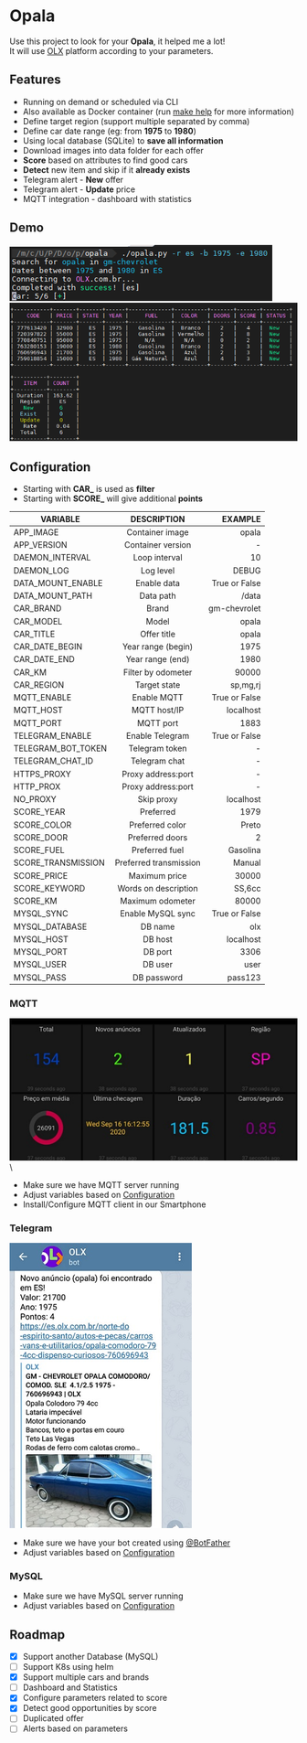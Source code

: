 # Opala
Use this project to look for your **Opala**, it helped me a lot!\
It will use [OLX](https://www.olx.com.br) platform according to your parameters.

## Features
- Running on demand or scheduled via CLI
- Also available as Docker container (run [make help](makefile) for more information)
- Define target region (support multiple separated by comma)
- Define car date range (eg: from __1975__ to __1980__)
- Using local database (SQLite) to __save all information__
- Download images into data folder for each offer
- **Score** based on attributes to find good cars
- **Detect** new item and skip if it __already exists__
- Telegram alert - **New** offer
- Telegram alert - **Update** price
- MQTT integration - dashboard with statistics

## Demo
![alt text](demo/loading.png "Loading data")\
![alt text](demo/result.png "Execution")

## Configuration
- Starting with **CAR_** is used as **filter**
- Starting with **SCORE_** will give additional **points**

| VARIABLE           | DESCRIPTION            | EXAMPLE       |
| ------------------ |:----------------------:| -------------:|
| APP_IMAGE          | Container image        | opala         |
| APP_VERSION        | Container version      | -             |
| DAEMON_INTERVAL    | Loop interval          | 10            |
| DAEMON_LOG         | Log level              | DEBUG         |
| DATA_MOUNT_ENABLE  | Enable data            | True or False |
| DATA_MOUNT_PATH    | Data path              | /data         |
| CAR_BRAND          | Brand                  | gm-chevrolet  |
| CAR_MODEL          | Model                  | opala         |
| CAR_TITLE          | Offer title            | opala         |
| CAR_DATE_BEGIN     | Year range (begin)     | 1975          |
| CAR_DATE_END       | Year range (end)       | 1980          |
| CAR_KM             | Filter by odometer     | 90000         |
| CAR_REGION         | Target state           | sp,mg,rj      |
| MQTT_ENABLE        | Enable MQTT            | True or False |
| MQTT_HOST          | MQTT host/IP           | localhost     |
| MQTT_PORT          | MQTT port              | 1883          |
| TELEGRAM_ENABLE    | Enable Telegram        | True or False |
| TELEGRAM_BOT_TOKEN | Telegram token         | -             |
| TELEGRAM_CHAT_ID   | Telegram chat          | -             |
| HTTPS_PROXY        | Proxy address:port     | -             |
| HTTP_PROX          | Proxy address:port     | -             |
| NO_PROXY           | Skip proxy             | localhost     |
| SCORE_YEAR         | Preferred              | 1979          |
| SCORE_COLOR        | Preferred color        | Preto         |
| SCORE_DOOR         | Preferred doors        | 2             |
| SCORE_FUEL         | Preferred fuel         | Gasolina      |
| SCORE_TRANSMISSION | Preferred transmission | Manual        |
| SCORE_PRICE        | Maximum price          | 30000         |
| SCORE_KEYWORD      | Words on description   | SS,6cc        |
| SCORE_KM           | Maximum odometer       | 80000         |
| MYSQL_SYNC         | Enable MySQL sync      | True or False |
| MYSQL_DATABASE     | DB name                | olx           |
| MYSQL_HOST         | DB host                | localhost     |
| MYSQL_PORT         | DB port                | 3306          |
| MYSQL_USER         | DB user                | user          |
| MYSQL_PASS         | DB password            | pass123       |

### MQTT
![alt text](demo/mqtt.jpeg "MQTT dashboard")\
- Make sure we have MQTT server running
- Adjust variables based on [Configuration](#Configuration)
- Install/Configure MQTT client in our Smartphone

### Telegram
![alt text](demo/telegram.jpeg "Telegram notification")
- Make sure we have your bot created using [@BotFather](https://telegram.me/BotFather)
- Adjust variables based on [Configuration](#Configuration)

### MySQL
- Make sure we have MySQL server running
- Adjust variables based on [Configuration](#Configuration)

## Roadmap
- [x] Support another Database (MySQL)
- [ ] Support K8s using helm
- [x] Support multiple cars and brands
- [ ] Dashboard and Statistics
- [x] Configure parameters related to score
- [x] Detect good opportunities by score
- [ ] Duplicated offer
- [ ] Alerts based on parameters